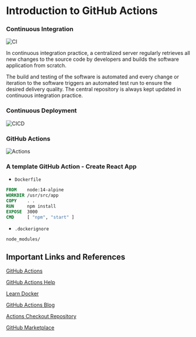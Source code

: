 # Introduction to GitHub Actions

### Continuous Integration

![CI](img/ContinuousIntegration.png)

In continuous integration practice, a centralized server regularly retrieves all new changes to the source code by developers and builds the software application from scratch.

The build and testing of the software is automated and every change or iteration to the software triggers an automated test run to ensure the desired delivery quality. The central repository is always kept updated in continuous integration practice.

### Continuous Deployment

![CICD](img/cicd.png)

### GitHub Actions

![Actions](img/actions.png)

### A template GitHub Action - Create React App

* `Dockerfile`

```dockerfile
FROM    node:14-alpine 
WORKDIR /usr/src/app
COPY    . .
RUN     npm install
EXPOSE  3000
CMD     [ "npm", "start" ]
```

- `.dockerignore`

```
node_modules/
```

## Important Links and References

[GitHub Actions](https://github.com/features/actions)

[GitHub Actions Help](https://help.github.com/en/actions)

[Learn Docker](https://iq.opengenus.org/basics-of-using-docker/)

[GitHub Actions Blog](https://iq.opengenus.org/github-actions-using-container-scripts/)

[Actions Checkout Repository](https://github.com/actions/checkout)

[GitHub Marketplace](https://github.com/marketplace)


